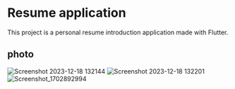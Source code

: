 # Resume application

This project is a personal resume introduction application made with Flutter.

## photo
![Screenshot 2023-12-18 132144](https://github.com/Abolfazlghaseemi/resume/assets/85543976/850c82b9-18b9-426c-b557-fba4577957e2)
![Screenshot 2023-12-18 132201](https://github.com/Abolfazlghaseemi/resume/assets/85543976/4585ab29-53b2-40ab-88b3-e26adb2f4374)
![Screenshot_1702892994](https://github.com/Abolfazlghaseemi/resume/assets/85543976/e397b3bb-d9bd-4326-ab7e-552352724a5b)
